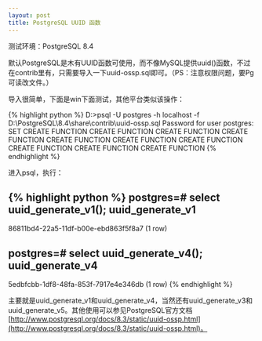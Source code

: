 ```yaml
---
layout: post
title: PostgreSQL UUID 函数
---
```


测试环境：PostgreSQL 8.4

默认PostgreSQL是木有UUID函数可使用，而不像MySQL提供uuid()函数，不过在contrib里有，只需要导入一下uuid-ossp.sql即可。（PS：注意权限问题，要Pg可读改文件。）

导入很简单，下面是win下面测试，其他平台类似该操作：

{% highlight python %}
D:\>psql -U postgres -h localhost -f D:\PostgreSQL\8.4\share\contrib\uuid-ossp.sql
Password for user postgres:
SET
CREATE FUNCTION
CREATE FUNCTION
CREATE FUNCTION
CREATE FUNCTION
CREATE FUNCTION
CREATE FUNCTION
CREATE FUNCTION
CREATE FUNCTION
CREATE FUNCTION
CREATE FUNCTION
{% endhighlight %}

进入psql，执行：

{% highlight python %}
postgres=# select uuid_generate_v1();
           uuid_generate_v1
--------------------------------------
 86811bd4-22a5-11df-b00e-ebd863f5f8a7
(1 row)

postgres=# select uuid_generate_v4();
           uuid_generate_v4
--------------------------------------
 5edbfcbb-1df8-48fa-853f-7917e4e346db
(1 row)
{% endhighlight %}

主要就是uuid_generate_v1和uuid_generate_v4，当然还有uuid_generate_v3和uuid_generate_v5。其他使用可以参见PostgreSQL官方文档 [http://www.postgresql.org/docs/8.3/static/uuid-ossp.html](http://www.postgresql.org/docs/8.3/static/uuid-ossp.html)。


